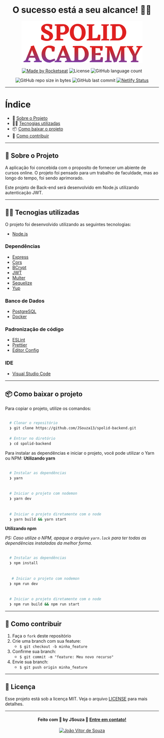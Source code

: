 <div align="center">

# **O sucesso está a seu alcance!** 🦸‍♂️

  ![Spolid Academy](./img/logo.svg)

  [![Made by Rocketseat](https://img.shields.io/badge/made%20by-JSouza-red)](https://www.linkedin.com/in/joaovitor-souza/)
  ![License](https://img.shields.io/badge/license-MIT-blue)
  ![GitHub language count](https://img.shields.io/github/languages/count/jerp86/iniciando-back-end)

  ![GitHub repo size in bytes](https://img.shields.io/github/repo-size/JSouza13/spolid-backend)
  ![GitHub last commit](https://img.shields.io/github/last-commit/JSouza13/spolid-backend)
  [![Netlify Status](https://api.netlify.com/api/v1/badges/381badd0-cf6d-48b5-8ba8-d712ea7886a6/deploy-status)](https://spolidacademy.netlify.app/)

</div>

---

# Índice

- :rocket: [Sobre o Projeto](#rocket-sobre-o-projeto)
- 👨‍💻️ [Tecnogias utilizadas](#%EF%B8%8F-tecnogias-utilizadas)
- 📦️ [Como baixar o projeto](#%EF%B8%8F-como-baixar-o-projeto)
- 🤔️ [Como contribuir](#%EF%B8%8F-como-contribuir)

---

## :rocket: Sobre o Projeto

A aplicação foi concebida com o proposito de fornecer um abiente de cursos online. O projeto foi pensado para um trabalho de faculdade, mas ao longo do tempo, foi sendo aprimorado.

Este projeto de Back-end será desenvolvido em Node.js utilizando autenticação JWT.

---

## 👨‍💻️ Tecnogias utilizadas

O projeto foi desenvolvido utilizando as seguintes tecnologias:

- [Node.js](https://nodejs.org/)

### Dependências

- [Express](https://expressjs.com/)
- [Cors](https://developer.mozilla.org/pt-BR/docs/Web/HTTP/Controle_Acesso_CORS)
- [BCrypt](https://github.com/kelektiv/node.bcrypt.js)
- [JWT](https://jwt.io/)
- [Multer](https://github.com/expressjs/multer)
- [Sequelize](https://sequelize.org/)
- [Yup](https://github.com/jquense/yup)

### Banco de Dados

- [PostgreSQL](https://www.postgresql.org/)
- [Docker](https://www.docker.com/)

### Padronização de código

- [ESLint](https://eslint.org/)
- [Prettier](https://prettier.io/)
- [Editor Config](https://editorconfig.org/)

### IDE

- [Visual Studio Code](https://code.visualstudio.com/)

---

## 📦️ Como baixar o projeto

Para copiar o projeto, utilize os comandos:

```bash

  # Clonar o repositório
  ❯ git clone https://github.com/JSouza13/spolid-backend.git

  # Entrar no diretório
  ❯ cd spolid-backend

```

Para instalar as dependências e iniciar o projeto, você pode utilizar o Yarn ou NPM:
**Utilizando yarn**

```bash

  # Instalar as dependências
  ❯ yarn


  # Iniciar o projeto com nodemon
  ❯ yarn dev


  # Iniciar o projeto diretamente com o node
  ❯ yarn build && yarn start

```

**Utilizando npm**

*PS: Caso utilize o NPM, apaque o arquivo `yarn.lock` para ter todas as dependências instaladas da melhor forma.*

```bash

  # Instalar as dependências
  ❯ npm install


   # Iniciar o projeto com nodemon
  ❯ npm run dev


  # Iniciar o projeto diretamente com o node
  ❯ npm run build && npm run start

```

---

## 🤔️ Como contribuir

1. Faça o `fork` deste repositório
2. Crie uma branch com sua feature:
   - `$ git checkout -b minha_feature`
3. Confirme sua branch:
   - `$ git commit -m "feature: Meu novo recurso"`
4. Envie sua branch:
   - `$ git push origin minha_feature`

---

## :memo: Licença

Esse projeto está sob a licença MIT. Veja o arquivo [LICENSE](LICENSE.md) para mais detalhes.

---

<div align="center">

#### Feito com :blue_heart: by JSouza :wave: [Entre em contato!](mailto:jooao_souza@hotmail.com)

[![João Vitor de Souza](https://img.shields.io/badge/LinkedIn-Jsouza-0e76a8?style=flat&logoColor=white&logo=linkedin)](https://www.linkedin.com/in/joaovitor-souza/)

</div>
